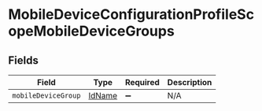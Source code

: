 # MobileDeviceConfigurationProfileScopeMobileDeviceGroups


## Fields

| Field                                   | Type                                    | Required                                | Description                             |
| --------------------------------------- | --------------------------------------- | --------------------------------------- | --------------------------------------- |
| `mobileDeviceGroup`                     | [IdName](../../models/shared/idname.md) | :heavy_minus_sign:                      | N/A                                     |
